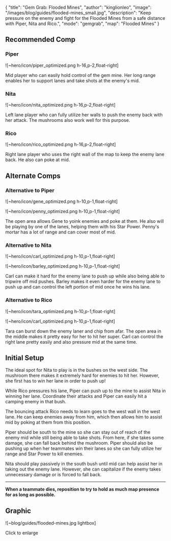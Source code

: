{ "title": "Gem Grab: Flooded Mines", "author": "kinglionleo", "image": "/images/blog/guides/flooded-mines_small.jpg", "description": "Keep pressure on the enemy and fight for the Flooded Mines from a safe distance with Piper, Nita and Rico.", "mode": "gemgrab", "map": "Flooded Mines" }

Recommended Comp
---

### Piper

![~hero/icon/piper_optimized.png h-16,p-2,float-right] 

Mid player who can easily hold control of the gem mine. Her long range enables her to support lanes and take shots at the enemy's mid.

### Nita

![~hero/icon/nita_optimized.png h-16,p-2,float-right]

Left lane player who can fully utilize her walls to push the enemy back with her attack. The mushrooms also work well for this purpose.

### Rico

![~hero/icon/rico_optimized.png h-16,p-2,float-right]

Right lane player who uses the right wall of the map to keep the enemy lane back. He also can poke at mid.

Alternate Comps
---

### Alternative to Piper

![~hero/icon/gene_optimized.png h-10,p-1,float-right]

![~hero/icon/penny_optimized.png h-10,p-1,float-right]

The open area allows Gene to yoink enemies and poke at them. He also will be playing by one of the lanes, helping them with his Star Power.
Penny's mortar has a lot of range and can cover most of mid.

### Alternative to Nita

![~hero/icon/carl_optimized.png h-10,p-1,float-right]

![~hero/icon/barley_optimized.png h-10,p-1,float-right]

Carl can make it hard for the enemy lane to push up while also being able to tripwire off mid pushes.
Barley makes it even harder for the enemy lane to push up and can control the left portion of mid once he wins his lane.

### Alternative to Rico

![~hero/icon/tara_optimized.png h-10,p-1,float-right]

![~hero/icon/carl_optimized.png h-10,p-1,float-right]

Tara can burst down the enemy laner and chip from afar. The open area in the middle makes it pretty easy for her to hit her super.
Carl can control the right lane pretty easily and also pressure mid at the same time.

Initial Setup
---

The ideal spot for Nita to play is in the bushes on the west side. The mushroom there makes it extremely hard for enemies to hit her. However, she first has to win her lane in order to push up!

While Rico pressures his lane, Piper can push up to the mine to assist Nita in winning her lane. Coordinate their attacks and Piper can easily hit a camping enemy in that bush.

The bouncing attack Rico needs to learn goes to the west wall in the west lane. He can keep enemies away from him, which then allows him to assist mid by poking at them from this position.

Piper should be south to the mine so she can stay out of reach of the enemy mid while still being able to take shots. From here, if she takes some damage, she can fall back behind the mushroom. Piper should also be pushing up when her teammates win their lanes so she can fully utilize her range and Star Power to kill enemies.

Nita should play passively in the south bush until mid can help assist her in taking out the enemy lane. However, she can capitalize if the enemy takes unnecessary damage or is forced to fall back.

---

**When a teammate dies, reposition to try to hold as much map presence for as long as possible.**

Graphic
---

![~blog/guides/flooded-mines.jpg lightbox]

Click to enlarge
